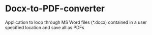 # Docx-to-PDF-converter
Application to loop through MS Word files (*.docx) contained in a user specified location and save all as PDFs
